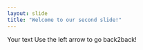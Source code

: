 ```yaml
---
layout: slide
title: "Welcome to our second slide!"
---
```

Your text
Use the left arrow to go back2back!
